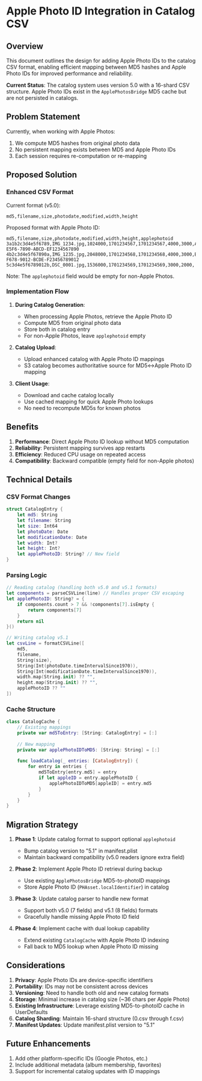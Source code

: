 # Apple Photo ID Integration in Catalog CSV

## Overview

This document outlines the design for adding Apple Photo IDs to the catalog CSV format, enabling efficient mapping between MD5 hashes and Apple Photo IDs for improved performance and reliability.

**Current Status**: The catalog system uses version 5.0 with a 16-shard CSV structure. Apple Photo IDs exist in the `ApplePhotosBridge` MD5 cache but are not persisted in catalogs.

## Problem Statement

Currently, when working with Apple Photos:
1. We compute MD5 hashes from original photo data
2. No persistent mapping exists between MD5 and Apple Photo IDs
3. Each session requires re-computation or re-mapping

## Proposed Solution

### Enhanced CSV Format

Current format (v5.0):
```csv
md5,filename,size,photodate,modified,width,height
```

Proposed format with Apple Photo ID:
```csv
md5,filename,size,photodate,modified,width,height,applephotoid
3a1b2c3d4e5f6789,IMG_1234.jpg,1024000,1701234567,1701234567,4000,3000,A1B2C3D4-E5F6-7890-ABCD-EF1234567890
4b2c3d4e5f67890a,IMG_1235.jpg,2048000,1701234568,1701234568,4000,3000,B2C3D4E5-F678-9012-BCDE-F23456789012
5c3d4e5f6789012b,DSC_0001.jpg,1536000,1701234569,1701234569,3000,2000,
```

Note: The `applephotoid` field would be empty for non-Apple Photos.

### Implementation Flow

1. **During Catalog Generation**:
   - When processing Apple Photos, retrieve the Apple Photo ID
   - Compute MD5 from original photo data
   - Store both in catalog entry
   - For non-Apple Photos, leave `applephotoid` empty

2. **Catalog Upload**:
   - Upload enhanced catalog with Apple Photo ID mappings
   - S3 catalog becomes authoritative source for MD5↔Apple Photo ID mapping

3. **Client Usage**:
   - Download and cache catalog locally
   - Use cached mapping for quick Apple Photo lookups
   - No need to recompute MD5s for known photos

## Benefits

1. **Performance**: Direct Apple Photo ID lookup without MD5 computation
2. **Reliability**: Persistent mapping survives app restarts
3. **Efficiency**: Reduced CPU usage on repeated access
4. **Compatibility**: Backward compatible (empty field for non-Apple photos)

## Technical Details

### CSV Format Changes

```swift
struct CatalogEntry {
    let md5: String
    let filename: String
    let size: Int64
    let photoDate: Date
    let modificationDate: Date
    let width: Int?
    let height: Int?
    let applePhotoID: String? // New field
}
```

### Parsing Logic

```swift
// Reading catalog (handling both v5.0 and v5.1 formats)
let components = parseCSVLine(line) // Handles proper CSV escaping
let applePhotoID: String? = {
    if components.count > 7 && !components[7].isEmpty {
        return components[7]
    }
    return nil
}()

// Writing catalog v5.1
let csvLine = formatCSVLine([
    md5,
    filename,
    String(size),
    String(Int(photoDate.timeIntervalSince1970)),
    String(Int(modificationDate.timeIntervalSince1970)),
    width.map(String.init) ?? "",
    height.map(String.init) ?? "",
    applePhotoID ?? ""
])
```

### Cache Structure

```swift
class CatalogCache {
    // Existing mappings
    private var md5ToEntry: [String: CatalogEntry] = [:]
    
    // New mapping
    private var applePhotoIDToMD5: [String: String] = [:]
    
    func loadCatalog(_ entries: [CatalogEntry]) {
        for entry in entries {
            md5ToEntry[entry.md5] = entry
            if let appleID = entry.applePhotoID {
                applePhotoIDToMD5[appleID] = entry.md5
            }
        }
    }
}
```

## Migration Strategy

1. **Phase 1**: Update catalog format to support optional `applephotoid`
   - Bump catalog version to "5.1" in manifest.plist
   - Maintain backward compatibility (v5.0 readers ignore extra field)
   
2. **Phase 2**: Implement Apple Photo ID retrieval during backup
   - Use existing `ApplePhotosBridge` MD5-to-photoID mappings
   - Store Apple Photo ID (`PHAsset.localIdentifier`) in catalog
   
3. **Phase 3**: Update catalog parser to handle new format
   - Support both v5.0 (7 fields) and v5.1 (8 fields) formats
   - Gracefully handle missing Apple Photo ID field
   
4. **Phase 4**: Implement cache with dual lookup capability
   - Extend existing `CatalogCache` with Apple Photo ID indexing
   - Fall back to MD5 lookup when Apple Photo ID missing

## Considerations

1. **Privacy**: Apple Photo IDs are device-specific identifiers
2. **Portability**: IDs may not be consistent across devices
3. **Versioning**: Need to handle both old and new catalog formats
4. **Storage**: Minimal increase in catalog size (~36 chars per Apple Photo)
5. **Existing Infrastructure**: Leverage existing MD5-to-photoID cache in UserDefaults
6. **Catalog Sharding**: Maintain 16-shard structure (0.csv through f.csv)
7. **Manifest Updates**: Update manifest.plist version to "5.1"

## Future Enhancements

1. Add other platform-specific IDs (Google Photos, etc.)
2. Include additional metadata (album membership, favorites)
3. Support for incremental catalog updates with ID mappings